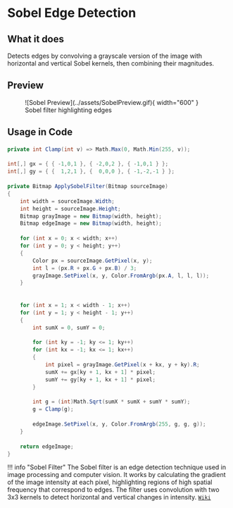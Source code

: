 # **Sobel Edge Detection**

## What it does

Detects edges by convolving a grayscale version of the image with horizontal and vertical Sobel kernels, then combining their magnitudes.

## Preview

<figure markdown="span">
  ![Sobel Preview](../assets/SobelPreview.gif){ width="600" }
  <figcaption>Sobel filter highlighting edges</figcaption>
</figure>

## Usage in Code

```csharp title="Sobel.cs" linenums="1" hl_lines="16-18 25-38"
private int Clamp(int v) => Math.Max(0, Math.Min(255, v));

int[,] gx = { { -1,0,1 }, { -2,0,2 }, { -1,0,1 } };
int[,] gy = { {  1,2,1 }, {  0,0,0 }, { -1,-2,-1 } };

private Bitmap ApplySobelFilter(Bitmap sourceImage)
{
    int width = sourceImage.Width;
    int height = sourceImage.Height;
    Bitmap grayImage = new Bitmap(width, height);
    Bitmap edgeImage = new Bitmap(width, height);

    for (int x = 0; x < width; x++)
    for (int y = 0; y < height; y++)
    {
        Color px = sourceImage.GetPixel(x, y);
        int l = (px.R + px.G + px.B) / 3;
        grayImage.SetPixel(x, y, Color.FromArgb(px.A, l, l, l));
    }


    for (int x = 1; x < width - 1; x++)
    for (int y = 1; y < height - 1; y++)
    {
        int sumX = 0, sumY = 0;

        for (int ky = -1; ky <= 1; ky++)
        for (int kx = -1; kx <= 1; kx++)
        {
            int pixel = grayImage.GetPixel(x + kx, y + ky).R;
            sumX += gx[ky + 1, kx + 1] * pixel;
            sumY += gy[ky + 1, kx + 1] * pixel;
        }

        int g = (int)Math.Sqrt(sumX * sumX + sumY * sumY);
        g = Clamp(g);

        edgeImage.SetPixel(x, y, Color.FromArgb(255, g, g, g));
    }

    return edgeImage;
}
```

!!! info "Sobel Filter"
The Sobel filter is an edge detection technique used in image processing and computer vision. It works by calculating the gradient of the image intensity at each pixel, highlighting regions of high spatial frequency that correspond to edges. The filter uses convolution with two 3x3 kernels to detect horizontal and vertical changes in intensity. [`Wiki`](https://en.wikipedia.org/wiki/Sobel_operator)
